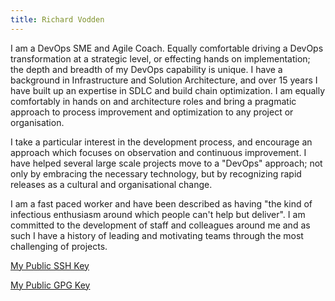 ```yaml
---
title: Richard Vodden
---
```


I am a DevOps SME and Agile Coach. Equally comfortable driving a DevOps transformation at a strategic level, or effecting hands on implementation; the depth and breadth of my DevOps capability is unique. I have a background in Infrastructure and Solution Architecture, and over 15 years I have built up an expertise in SDLC and build chain optimization. I am equally comfortably in hands on and architecture roles and bring a pragmatic approach to process improvement and optimization to any project or organisation.

I take a particular interest in the development process, and encourage an approach which focuses on observation and continuous improvement. I have helped several large scale projects move to a "DevOps" approach; not only by embracing the necessary technology, but by recognizing rapid releases as a cultural and organisational change.

I am a fast paced worker and have been described as having "the kind of infectious enthusiasm around which people can't help but deliver". I am committed to the development of staff and colleagues around me and as such I have a history of leading and motivating teams through the most challenging of projects.

[My Public SSH Key](/keys/rvodden_public_ssh2.txt)

[My Public GPG Key](/keys/rvodden_public_gpg.txt)
